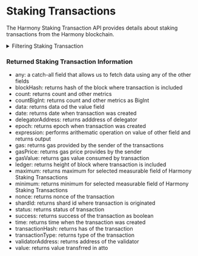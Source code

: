 # Staking Transactions

The Harmony Staking Transaction API provides details about staking transactions from the Harmony blockchain.

<details>

<summary>Filtering Staking Transaction</summary>

You can filter staking transactions using following fields:

-   any: a catch-all filter that applies OR logic and allows to filter using any of the other fields
-   date: filter by date when transaction was created
-   delegatorAddress: filter address of delegator 
-   ledger: filter by height of the block
-   nonce: filter by nonce of the transaction
-   options: filter data by ordering and limiting it
-   shardId: filter by shard id where transaction was originated
-   status: filter by status of the transaction
-   success: filter success of the transaction
-   transactionHash: filter by hash of the transaction
-   transactionType: filter by type of the transaction
-   validatorAddress: filter by address of validator

</details>

### Returned Staking Transaction Information

-   any: a catch-all field that allows us to fetch data using any of the other fields
-   blockHash: returns hash of the block where transaction is included
-   count: returns count and other metrics
-   countBigInt: returns count and other metrics as BigInt
-   data: returns data od the value field
-   date: returns date when transaction was created
-   delegatorAddress: returns adddress of delegator 
-   epoch: returns epoch when transaction was created
-   expression: performs arithematic operation on value of other field and returns output
-   gas: returns gas provided by the sender of the transactions
-   gasPrice: returns gas price provides by the sender
-   gasValue: returns gas value consumed by transaction
-   ledger: returns height of block where transaction is included
-   maximum: returns maximum for selected measurable field of Harmony Staking Transactions
-   minimum: returns minimum for selected measurable field of Harmony Staking Transactions
-   nonce: returns nonce of the transaction
-   shardId: returns shard id where transaction is originated
-   status: returns status of transaction 
-   success: returns success of the transaction as boolean
-   time: returns time when the transaction was created 
-   transactionHash: returns has of the transaction
-   transactionType: returns type of the transaction
-   validatorAddress: returns address of the validator
-   value: returns value transfrred in atto
